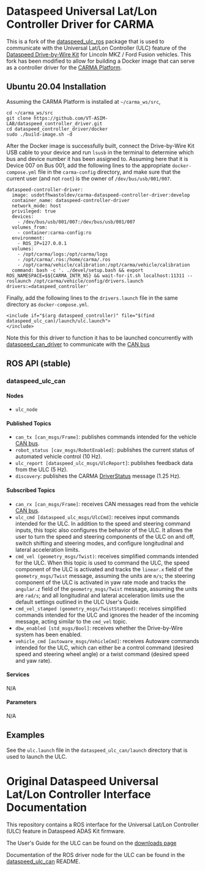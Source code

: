 Dataspeed Universal Lat/Lon Controller Driver for CARMA
=======================================================

This is a fork of the [dataspeed_ulc_ros](https://bitbucket.org/DataspeedInc/dataspeed_ulc_ros/src/master/) package that is used to communicate with the Universal Lat/Lon Controller (ULC) feature of the [Dataspeed Drive-by-Wire Kit](https://www.dataspeedinc.com/adas-by-wire-system/) for Lincoln MKZ / Ford Fusion vehicles. This fork has been modified to allow for building a Docker image that can serve as a controller driver for the [CARMA Platform](https://github.com/usdot-fhwa-stol/carma-platform).

Ubuntu 20.04 Installation
-------------------------
Assuming the CARMA Platform is installed at `~/carma_ws/src`,
```
cd ~/carma_ws/src
git clone https://github.com/VT-ASIM-LAB/dataspeed_controller_driver.git
cd dataspeed_controller_driver/docker
sudo ./build-image.sh -d
```
After the Docker image is successfully built, connect the Drive-by-Wire Kit USB cable to your device and run `lsusb` in the terminal to determine which bus and device number it has been assigned to. Assuming here that it is Device 007 on Bus 001, add the following lines to the appropriate `docker-compose.yml` file in the `carma-config` directory, and make sure that the current user (and not `root`) is the owner of `/dev/bus/usb/001/007`.
```
dataspeed-controller-driver:
  image: usdotfhwastoldev/carma-dataspeed-controller-driver:develop
  container_name: dataspeed-controller-driver
  network_mode: host
  privileged: true
  devices:
    - /dev/bus/usb/001/007:/dev/bus/usb/001/007
  volumes_from:
    - container:carma-config:ro
  environment:
    - ROS_IP=127.0.0.1
  volumes:
    - /opt/carma/logs:/opt/carma/logs
    - /opt/carma/.ros:/home/carma/.ros
    - /opt/carma/vehicle/calibration:/opt/carma/vehicle/calibration
  command: bash -c '. ./devel/setup.bash && export ROS_NAMESPACE=$${CARMA_INTR_NS} && wait-for-it.sh localhost:11311 -- roslaunch /opt/carma/vehicle/config/drivers.launch drivers:=dataspeed_controller'
```
Finally, add the following lines to the `drivers.launch` file in the same directory as `docker-compose.yml`.
```
<include if="$(arg dataspeed_controller)" file="$(find dataspeed_ulc_can)/launch/ulc.launch">
</include>
```
Note this for this driver to function it has to be launched concurrently with [dataspeed_can_driver](https://github.com/VT-ASIM-LAB/dataspeed_can_driver) to communicate with the [CAN bus](https://en.wikipedia.org/wiki/CAN_bus)

ROS API (stable)
----------------

### dataspeed_ulc_can

#### Nodes
* `ulc_node`

#### Published Topics
* `can_tx [can_msgs/Frame]`: publishes commands intended for the vehicle [CAN bus](https://en.wikipedia.org/wiki/CAN_bus).
* `robot_status [cav_msgs/RobotEnabled]`: publishes the current status of automated vehicle control (10 Hz).
* `ulc_report [dataspeed_ulc_msgs/UlcReport]`: publishes feedback data from the ULC (5 Hz).
* `discovery`: publishes the CARMA [DriverStatus](https://github.com/usdot-fhwa-stol/carma-msgs/blob/develop/cav_msgs/msg/DriverStatus.msg) message (1.25 Hz).

#### Subscribed Topics
* `can_rx [can_msgs/Frame]`: receives CAN messages read from the vehicle [CAN bus](https://en.wikipedia.org/wiki/CAN_bus).
* `ulc_cmd [dataspeed_ulc_msgs/UlcCmd]`: receives input commands intended for the ULC. In addition to the speed and steering command inputs, this topic also configures the behavior of the ULC. It allows the user to turn the speed and steering components of the ULC on and off, switch shifting and steering modes, and configure longitudinal and lateral acceleration limits.
* `cmd_vel (geometry_msgs/Twist)`: receives simplified commands intended for the ULC. When this topic is used to command the ULC, the speed component of the ULC is activated and tracks the `linear.x` field of the `geometry_msgs/Twist` message, assuming the units are `m/s`; the steering component of the ULC is activated in yaw rate mode and tracks the `angular.z` field of the `geometry_msgs/Twist` message, assuming the units are `rad/s`; and all longitudinal and lateral acceleration limits use the default settings outlined in the ULC User's Guide.
* `cmd_vel_stamped (geometry_msgs/TwistStamped)`: receives simplified commands intended for the ULC and ignores the header of the incoming message, acting similar to the `cmd_vel` topic.
* `dbw_enabled [std_msgs/Bool]`: receives whether the Drive-by-Wire system has been enabled.
* `vehicle_cmd [autoware_msgs/VehicleCmd]`: receives Autoware commands intended for the ULC, which can either be a control command (desired speed and steering wheel angle) or a twist command (desired speed and yaw rate).

#### Services
N/A

#### Parameters
N/A

Examples
--------

See the `ulc.launch` file in the `dataspeed_ulc_can/launch` directory that is used to launch the ULC.

Original Dataspeed Universal Lat/Lon Controller Interface Documentation
=======================================================================

This repository contains a ROS interface for the Universal Lat/Lon Controller (ULC) feature in Dataspeed ADAS Kit firmware.

The User's Guide for the ULC can be found on the [downloads page](https://bitbucket.org/DataspeedInc/dataspeed_ulc_ros/downloads)

Documentation of the ROS driver node for the ULC can be found in the [dataspeed_ulc_can](dataspeed_ulc_can/README.md) README.
